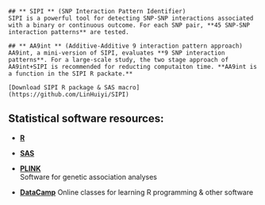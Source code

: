 ```
## ** SIPI ** (SNP Interaction Pattern Identifier) 
SIPI is a powerful tool for detecting SNP-SNP interactions associated with a binary or continuous outcome. For each SNP pair, **45 SNP-SNP interaction patterns** are tested.  

## ** AA9int ** (Additive-Additive 9 interaction pattern approach) 
AA9int, a mini-version of SIPI, evaluates **9 SNP interaction patterns**. For a large-scale study, the two stage approach of AA9int+SIPI is recommended for reducting computaiton time. **AA9int is a function in the SIPI R packate.**  

[Download SIPI R package & SAS macro](https://github.com/LinHuiyi/SIPI)  
```

## **Statistical software resources:**

- [**R**](https://www.r-project.org/)

- [**SAS**](https://www.sas.com/en_us/solutions/analytics.html)

- [**PLINK**](https://www.cog-genomics.org/plink/2.0/)  
  Software for genetic association analyses

- [**DataCamp**](https://www.datacamp.com/home) 
  Online classes for learning R programming & other software  

